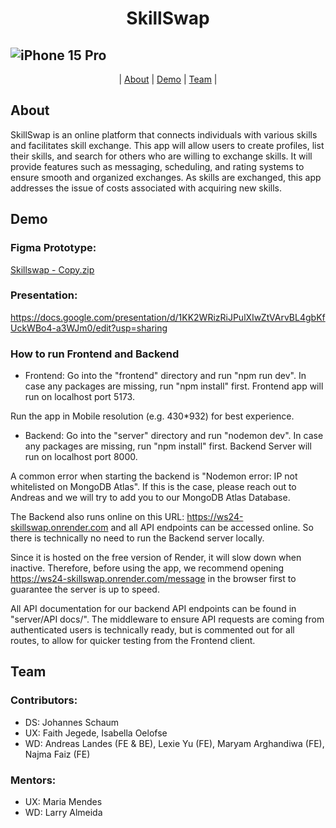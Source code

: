 <h1 align="center">SkillSwap</h1>

## ![iPhone 15 Pro](https://github.com/TechLabs-Berlin/ws24-skillswap/assets/150553622/05288c05-eac7-4293-8f3c-8814a0f83ed7)


<p align="center">
  | <a href="#about">About</a>  |
  <a href="#demo">Demo</a> |
  <a href="#team">Team</a>  |
</p>

## About

SkillSwap is an online platform that connects individuals with various skills and facilitates skill exchange. This app will allow users to create profiles, list their skills, and search for others who are willing to exchange skills. It will provide features such as messaging, scheduling, and rating systems to ensure smooth and organized exchanges. As skills are exchanged, this app  addresses the issue of costs associated with acquiring new skills.

## Demo

### Figma Prototype:

[Skillswap - Copy.zip](https://github.com/TechLabs-Berlin/ws24-skillswap/files/14972143/Skillswap.-.Copy.zip)

### Presentation:

https://docs.google.com/presentation/d/1KK2WRizRiJPulXIwZtVArvBL4gbKfUckWBo4-a3WJm0/edit?usp=sharing

### How to run Frontend and Backend

- Frontend:
Go into the "frontend" directory and run "npm run dev".
In case any packages are missing, run "npm install" first.
Frontend app will run on localhost port 5173.

Run the app in Mobile resolution (e.g. 430*932) for best experience.

- Backend:
Go into the "server" directory and run "nodemon dev".
In case any packages are missing, run "npm install" first.
Backend Server will run on localhost port 8000.

A common error when starting the backend is "Nodemon error: IP not whitelisted on MongoDB Atlas". If this is the case, please reach out to Andreas and we will try to add you to our MongoDB Atlas Database.

The Backend also runs online on this URL: https://ws24-skillswap.onrender.com and all API endpoints can be accessed online. So there is technically no need to run the Backend server locally. 

Since it is hosted on the free version of Render, it will slow down when inactive. Therefore, before using the app, we recommend opening https://ws24-skillswap.onrender.com/message in the browser first to guarantee the server is up to speed.

All API documentation for our backend API endpoints can be found in "server/API docs/". The middleware to ensure API requests are coming from authenticated users is technically ready, but is commented out for all routes, to allow for quicker testing from the Frontend client.

## Team

### Contributors:

- DS: Johannes Schaum 
- UX: Faith Jegede, Isabella Oelofse
- WD: Andreas Landes (FE & BE), Lexie Yu  (FE), Maryam Arghandiwa (FE), Najma Faiz (FE)



### Mentors:

- UX: Maria Mendes
- WD: Larry Almeida

